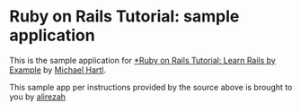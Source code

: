 # Ruby on Rails Tutorial: sample application

This is the sample application for
[*Ruby on Rails Tutorial: Learn Rails by Example](http://railstutorial.org/)
by [Michael Hartl](http://michaelhartl.com/).

This sample app per instructions provided by the source above is brought to you
by [alirezah](http://www.microsoft.com/exchange/en-us/default.aspx)